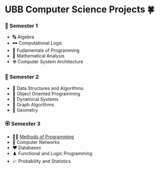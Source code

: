 # UBB Computer Science Projects :four_leaf_clover:
### :cherry_blossom: Semester 1
* :capital_abcd: Algebra
* :dark_sunglasses: Computational Logic
* :snake: Fudamentals of Programming
* :open_book: Mathematical Analysis
* :radioactive: Computer System Architecture

### :tulip: Semester 2
* :frog: Data Structures and Algorithms
* :clap: Object Oriented Programming
* :brain: Dynamical Systems
* :dizzy: Graph Algorithms
* :jigsaw: Geometry

### :rosette: Semester 3
* :woman_technologist: [Methods of Programming](https://github.com/cheresandreea/Faculty/tree/main/MAP)
* :link: Computer Networks
* :hearts: Databases
* :chess_pawn: Functional and Logic Programming
* :chart_with_upwards_trend: Probability and Statistics
